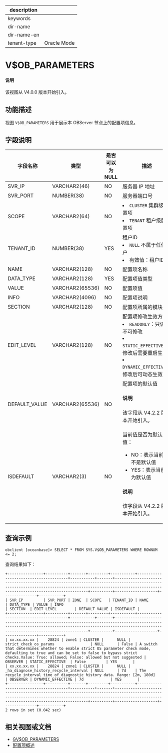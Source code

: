 |description||
|---|---|
|keywords||
|dir-name||
|dir-name-en||
|tenant-type|Oracle Mode|

# V$OB_PARAMETERS

<main id="notice" type='explain'>
  <h4>说明</h4>
  <p>该视图从 V4.0.0 版本开始引入。</p>
</main>

## 功能描述

视图 `V$OB_PARAMETERS` 用于展示本 OBServer 节点上的配置项信息。

## 字段说明

|    字段名称    |       类型        | 是否可以为 NULL |                                描述                                 |
|------------|-----------------|------------|---------------------------------------------------------------------------------------------------|
| SVR_IP     | VARCHAR2(46)    | NO         | 服务器 IP 地址                                                         |
| SVR_PORT   | NUMBER(38)      | NO         | 服务器端口号                                                            |
| SCOPE      | VARCHAR2(64)    | NO         | <li> `CLUSTER` 集群级配置项   <li> `TENANT` 租户级配置项                            |
| TENANT_ID  | NUMBER(38)      | YES        | 租户ID <li> `NULL` 不属于任何租户   <li> 有效值：租户ID                |
| NAME       | VARCHAR2(128)   | NO         | 配置项名称                                                             |
| DATA_TYPE  | VARCHAR2(128)   | YES        | 配置项值类型                                                            |
| VALUE      | VARCHAR2(65536) | NO         | 配置项值                                                              |
| INFO       | VARCHAR2(4096)  | NO         | 配置项说明                                                             |
| SECTION    | VARCHAR2(128)   | NO         | 配置项所属的模块                                                          |
| EDIT_LEVEL | VARCHAR2(128)   | NO         | 配置项修改生效方式 <li> `READONLY`：只读，不可修改   <li> `STATIC_EFFECTIVE`：修改后需要重启生效   <li> `DYNAMIC_EFFECTIVE`：修改后可动态生效    |
| DEFAULT_VALUE | VARCHAR2(65536) | NO   | 配置项的默认值<main id="notice" type='explain'><h4>说明</h4><p>该字段从 V4.2.2 版本开始引入。</p></main>       |
| ISDEFAULT     | VARCHAR2(3)     | NO   | 当前值是否为默认值：<ul><li>NO：表示当前值不是默认值</li><li>YES：表示当前值为默认值</li></ul><main id="notice" type='explain'><h4>说明</h4><p>该字段从 V4.2.2 版本开始引入。</p></main> |

## 查询示例

```shell
obclient [oceanbase]> SELECT * FROM SYS.V$OB_PARAMETERS WHERE ROWNUM <= 2;
```

查询结果如下：

```shell
+----------------+----------+-------+---------+-----------+---------------------------------------+-----------+-------+------------------------------------------------------------------------------------------------------------------------------------------------------------------------------------------------------+----------+-------------------+---------------+-----------+
| SVR_IP         | SVR_PORT | ZONE  | SCOPE   | TENANT_ID | NAME                                  | DATA_TYPE | VALUE | INFO                                                                                                                                                                                                 | SECTION  | EDIT_LEVEL        | DEFAULT_VALUE | ISDEFAULT |
+----------------+----------+-------+---------+-----------+---------------------------------------+-----------+-------+------------------------------------------------------------------------------------------------------------------------------------------------------------------------------------------------------+----------+-------------------+---------------+-----------+
| xx.xx.xx.xx |    28824 | zone1 | CLUSTER |      NULL | strict_check_os_params                | NULL      | False | A switch that determines whether to enable strict OS parameter check mode, defaulting to true and can be set to false to bypass strict checks.Value: True: allowed; False: allowed but not suggested | OBSERVER | STATIC_EFFECTIVE  | False         | YES       |
| xx.xx.xx.xx |    28824 | zone1 | CLUSTER |      NULL | _ha_diagnose_history_recycle_interval | NULL      | 7d    | The recycle interval time of diagnostic history data. Range: [2m, 180d]                                                                                                                              | OBSERVER | DYNAMIC_EFFECTIVE | 7d            | YES       |
+----------------+----------+-------+---------+-----------+---------------------------------------+-----------+-------+------------------------------------------------------------------------------------------------------------------------------------------------------------------------------------------------------+----------+-------------------+---------------+-----------+
2 rows in set (0.042 sec)
```

## 相关视图或文档

* [GV$OB_PARAMETERS](600.gv-ob_parameters-of-oracle-mode.md)
* [配置项概述](../../../../700.reference/800.configuration-items-and-system-variables/000.configuration-items-and-system-variables-overview.md)

